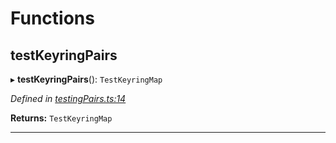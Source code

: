 

# Functions

<a id="testkeyringpairs"></a>

##  testKeyringPairs

▸ **testKeyringPairs**(): `TestKeyringMap`

*Defined in [testingPairs.ts:14](https://github.com/polkadot-js/common/blob/7a43354/packages/keyring/src/testingPairs.ts#L14)*

**Returns:** `TestKeyringMap`

___

